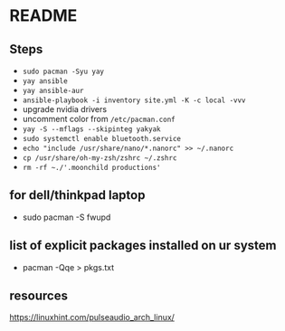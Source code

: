 # README

## Steps

- `sudo pacman -Syu yay`
- `yay ansible`
- `yay ansible-aur`
- `ansible-playbook -i inventory site.yml -K -c local -vvv`
- upgrade nvidia drivers
- uncomment color from `/etc/pacman.conf`
- `yay -S --mflags --skipinteg yakyak`
- `sudo systemctl enable bluetooth.service`
- `echo "include /usr/share/nano/*.nanorc" >> ~/.nanorc`
- `cp /usr/share/oh-my-zsh/zshrc ~/.zshrc`
- `rm -rf ~./'.moonchild productions'`

## for dell/thinkpad laptop

- sudo pacman -S fwupd

## list of explicit packages installed on ur system

- pacman -Qqe  > pkgs.txt

## resources

<https://linuxhint.com/pulseaudio_arch_linux/>
